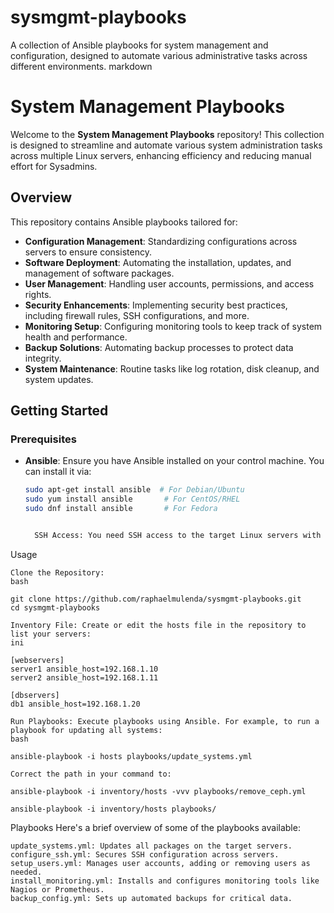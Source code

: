 # sysmgmt-playbooks
A collection of Ansible playbooks for system management and configuration, designed to automate various administrative tasks across different environments.
markdown

# System Management Playbooks

Welcome to the **System Management Playbooks** repository! This collection is designed to streamline and automate various system administration tasks across multiple Linux servers, enhancing efficiency and reducing manual effort for Sysadmins.

## Overview

This repository contains Ansible playbooks tailored for:

- **Configuration Management**: Standardizing configurations across servers to ensure consistency.
- **Software Deployment**: Automating the installation, updates, and management of software packages.
- **User Management**: Handling user accounts, permissions, and access rights.
- **Security Enhancements**: Implementing security best practices, including firewall rules, SSH configurations, and more.
- **Monitoring Setup**: Configuring monitoring tools to keep track of system health and performance.
- **Backup Solutions**: Automating backup processes to protect data integrity.
- **System Maintenance**: Routine tasks like log rotation, disk cleanup, and system updates.

## Getting Started

### Prerequisites

- **Ansible**: Ensure you have Ansible installed on your control machine. You can install it via:
  ```bash
  sudo apt-get install ansible  # For Debian/Ubuntu
  sudo yum install ansible       # For CentOS/RHEL
  sudo dnf install ansible       # For Fedora


    SSH Access: You need SSH access to the target Linux servers with key-based authentication preferred for security.


Usage

    Clone the Repository:
    bash

    git clone https://github.com/raphaelmulenda/sysmgmt-playbooks.git
    cd sysmgmt-playbooks

    Inventory File: Create or edit the hosts file in the repository to list your servers:
    ini

    [webservers]
    server1 ansible_host=192.168.1.10
    server2 ansible_host=192.168.1.11

    [dbservers]
    db1 ansible_host=192.168.1.20

    Run Playbooks: Execute playbooks using Ansible. For example, to run a playbook for updating all systems:
    bash

    ansible-playbook -i hosts playbooks/update_systems.yml

    Correct the path in your command to:

    ansible-playbook -i inventory/hosts -vvv playbooks/remove_ceph.yml
    
    ansible-playbook -i inventory/hosts playbooks/

Playbooks
Here's a brief overview of some of the playbooks available:

    update_systems.yml: Updates all packages on the target servers.
    configure_ssh.yml: Secures SSH configuration across servers.
    setup_users.yml: Manages user accounts, adding or removing users as needed.
    install_monitoring.yml: Installs and configures monitoring tools like Nagios or Prometheus.
    backup_config.yml: Sets up automated backups for critical data.





